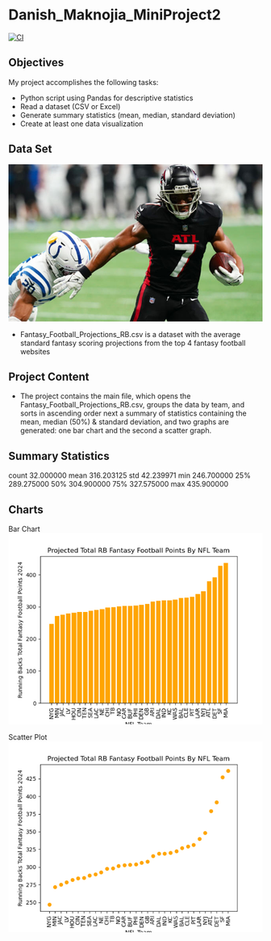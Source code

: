 # Danish_Maknojia_MiniProject2

[![CI](https://github.com/nogibjj/Danish_Maknojia_Assignment1/actions/workflows/data.yml/badge.svg)](https://github.com/nogibjj/Danish_Maknojia_Assignment1/actions/workflows/data.yml)

## Objectives
My project accomplishes the following tasks:
- Python script using Pandas for descriptive statistics
- Read a dataset (CSV or Excel)
- Generate summary statistics (mean, median, standard deviation)
- Create at least one data visualization

## Data Set
![alt text](readmeimage.png)

- Fantasy_Football_Projections_RB.csv is a dataset with the average standard fantasy scoring projections from the top 4 fantasy football websites

## Project Content

- The project contains the main file, which opens the Fantasy_Football_Projections_RB.csv, groups the data by team, and sorts in ascending order next a summary of statistics containing the mean, median (50%) & standard deviation, and two graphs are generated: one bar chart and the second a scatter graph.

## Summary Statistics
count   32.000000
mean   316.203125
std     42.239971
min    246.700000
25%    289.275000
50%    304.900000
75%    327.575000
max    435.900000

## Charts

Bar Chart
![alt text](barchart.png)

Scatter Plot
![alt text](scatter.png)


